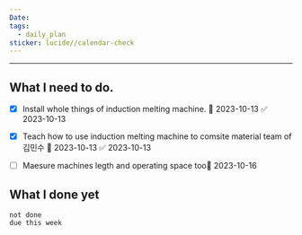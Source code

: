 ```yaml
---
Date: 
tags:
  - daily_plan
sticker: lucide//calendar-check
---
```

---
## What I need to do.

- [x] Install whole things of induction melting machine. 📅 2023-10-13 ✅ 2023-10-13
- [x] Teach how to use induction melting machine to comsite material team of 김민수 📅 2023-10-13 ✅ 2023-10-13
- [ ] Maesure machines legth and operating space too📅 2023-10-16 



## What I done yet
```tasks
not done
due this week
```